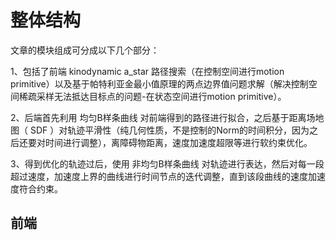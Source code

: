 # 整体结构
文章的模块组成可分成以下几个部分：

1、包括了前端 kinodynamic a_star 路径搜索（在控制空间进行motion primitive）以及基于帕特利亚金最小值原理的两点边界值问题求解（解决控制空间稀疏采样无法抵达目标点的问题-在状态空间进行motion primitive）。

2、后端首先利用 均匀B样条曲线 对前端得到的路径进行拟合，之后基于距离场地图（ SDF ）对轨迹平滑性（纯几何性质，不是控制的Norm的时间积分，因为之后还要对时间进行调整），离障碍物距离，速度加速度超限等进行软约束优化。

3、得到优化的轨迹过后，使用 非均匀B样条曲线 对轨迹进行表达，然后对每一段超过速度，加速度上界的曲线进行时间节点的迭代调整，直到该段曲线的速度加速度符合约束。
## 前端
